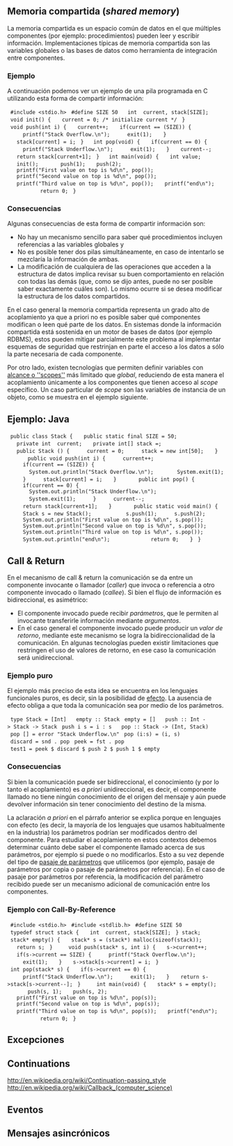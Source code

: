 Memoria compartida (*shared memory*)
------------------------------------

La memoria compartida es un espacio común de datos en el que múltiples componentes (por ejemplo: procedimientos) pueden leer y escribir información. Implementaciones típicas de memoria compartida son las variables globales o las bases de datos como herramienta de integración entre componentes.

### Ejemplo

A continuación podemos ver un ejemplo de una pila programada en C utilizando esta forma de compartir información:

` #include <stdio.h>`
` #define SIZE 50`
` `
` int  current, stack[SIZE];`
` `
` void init() {`
`   current = 0; /* initialize current */`
` }`
` `
` void push(int i) {`
`   current++;`
`   if(current == (SIZE)) {`
`     printf("Stack Overflow.\n");`
`     exit(1);`
`   }`
`   stack[current] = i;`
` }`
` `
` int pop(void) {`
`   if(current == 0) {`
`     printf("Stack Underflow.\n");`
`     exit(1);`
`   }`
`   current--;`
`   return stack[current+1];`
` }`
` `
` int main(void) {`
`   int value;`
`   init();`
`   `
`   push(1);`
`   push(2);`
`   printf("First value on top is %d\n", pop());`
`   printf("Second value on top is %d\n", pop());`
`   printf("Third value on top is %d\n", pop());`
`   printf("end\n");`
`       `
`   return 0;`
` }`

### Consecuencias

Algunas consecuencias de esta forma de compartir información son:

-   No hay un mecanismo sencillo para saber qué procedimientos incluyen referencias a las variables globales y
-   No es posible tener dos pilas simultáneamente, en caso de intentarlo se mezclaría la información de ambas.
-   La modificación de cualquiera de las operaciones que acceden a la estructura de datos implica revisar su buen comportamiento en relación con todas las demás (que, como se dijo antes, puede no ser posible saber exactamente cuáles son). Lo mismo ocurre si se desea modificar la estructura de los datos compartidos.

En el caso general la memoria compartida representa un grado alto de acoplamiento ya que a priori no es posible saber qué componentes modifican o leen qué parte de los datos. En sistemas donde la información compartida está sostenida en un motor de bases de datos (por ejemplo RDBMS), estos pueden mitigar parcialmente este problema al implementar esquemas de seguridad que restrinjan en parte el acceso a los datos a sólo la parte necesaria de cada componente.

Por otro lado, existen tecnologías que permiten definir variables con [alcance o ''scopes''](alcance-o---scopes--.md) más limitado que *global*, reduciendo de esta manera el acoplamiento únicamente a los componentes que tienen acceso al *scope* específico. Un caso particular de *scope* son las variables de instancia de un objeto, como se muestra en el ejemplo siguiente.

Ejemplo: Java
-------------

` public class Stack {`
`   public static final SIZE = 50;`
`   private int  current;`
`   private int[] stack =;`
`   `
`   public Stack () {`
`     current = 0;`
`     stack = new int[50];`
`   }`
`   `
`   public void push(int i) {`
`     current++;`
`     if(current == (SIZE)) {`
`       System.out.println("Stack Overflow.\n");`
`       System.exit(1);`
`     }`
`     stack[current] = i;`
`   }`
`   `
`   public int pop() {`
`     if(current == 0) {`
`       System.out.println("Stack Underflow.\n");`
`       System.exit(1);`
`     }`
`     current--;`
`     return stack[current+1];`
`   }`
`   `
`   public static void main() {`
`     Stack s = new Stack();`
`     `
`     s.push(1);`
`     s.push(2);`
`     System.out.println("First value on top is %d\n", s.pop());`
`     System.out.println("Second value on top is %d\n", s.pop());`
`     System.out.println("Third value on top is %d\n", s.pop());`
`     System.out.println("end\n");`
`       `
`     return 0;`
`   }`
` }`

Call & Return
-------------

En el mecanismo de call & return la comunicación se da entre un componente invocante o llamador (*caller*) que invoca o referencia a otro componente invocado o llamado (*callee*). Si bien el flujo de información es bidireccional, es asimétrico:

-   El componente invocado puede recibir *parámetros*, que le permiten al invocante transferirle información mediante *argumentos*.
-   En el caso general el componente invocado puede producir un *valor de retorno*, mediante este mecanismo se logra la bidireccionalidad de la comunicación. En algunas tecnologías pueden existir limitaciones que restringen el uso de valores de retorno, en ese caso la comunicación será unidireccional.

### Ejemplo puro

El ejemplo más preciso de esta idea se encuentra en los lenguajes funcionales puros, es decir, sin la posibilidad de [ efecto](transparencia-referencial--efecto-de-lado-y-asignacion-destructiva.md). La ausencia de efecto obliga a que toda la comunicación sea por medio de los parámetros.

` type Stack = [Int]`
` `
` empty :: Stack`
` empty = []`
` `
` push :: Int -> Stack -> Stack`
` push i s = i : s`
` `
` pop :: Stack -> (Int, Stack)`
` pop [] = error "Stack Underflow.\n"`
` pop (i:s) = (i, s)`
` `
` discard = snd . pop`
` peek = fst . pop`
` `
` test1 = peek $ discard $ push 2 $ push 1 $ empty`
` `

### Consecuencias

Si bien la comunicación puede ser bidireccional, el conocimiento (y por lo tanto el acoplamiento) es *a priori* unidireccional, es decir, el componente llamado no tiene ningún conocimiento de el origen del mensaje y aún puede devolver información sin tener conocimiento del destino de la misma.

La aclaración *a priori* en el párrafo anterior se explica porque en lenguajes con efecto (es decir, la mayoría de los lenguajes que usamos habitualmente en la industria) los parámetros podrían ser modificados dentro del componente. Para estudiar el acoplamiento en estos contextos debemos determinar cuánto debe saber el componente llamado acerca de sus parámetros, por ejemplo si puede o no modificarlos. Esto a su vez depende del tipo de [pasaje de parámetros](pasaje-de-parametros.md) que utilicemos (por ejemplo, pasaje de parámetros por copia o pasaje de parámetros por referencia). En el caso de pasaje por parámetros por referencia, la modificación del parámetro recibido puede ser un mecanismo adicional de comunicación entre los componentes.

### Ejemplo con Call-By-Reference

` #include <stdio.h>`
` #include <stdlib.h>`
` #define SIZE 50`
` `
` typedef struct stack {`
`   int  current, stack[SIZE];`
` } stack;`
` `
` stack* empty() {`
`   stack* s = (stack*) malloc(sizeof(stack));`
`   return s;`
` }`
`   `
` void push(stack* s, int i) {`
`   s->current++;`
`   if(s->current == SIZE) {`
`     printf("Stack Overflow.\n");`
`     exit(1);`
`   }`
`   s->stack[s->current] = i;`
` }`
` `
` int pop(stack* s) {`
`   if(s->current == 0) {`
`     printf("Stack Underflow.\n");`
`     exit(1);`
`   }`
`   return s->stack[s->current--];`
` }`
`   `
` int main(void) {`
`   stack* s = empty();`
`   `
`   push(s, 1);`
`   push(s, 2);`
`   printf("First value on top is %d\n", pop(s));`
`   printf("Second value on top is %d\n", pop(s));`
`   printf("Third value on top is %d\n", pop(s));`
`   printf("end\n");`
`       `
`   return 0;`
` }`

Excepciones
-----------

Continuations
-------------

<http://en.wikipedia.org/wiki/Continuation-passing_style> <http://en.wikipedia.org/wiki/Callback_(computer_science)>

Eventos
-------

Mensajes asincrónicos
---------------------
